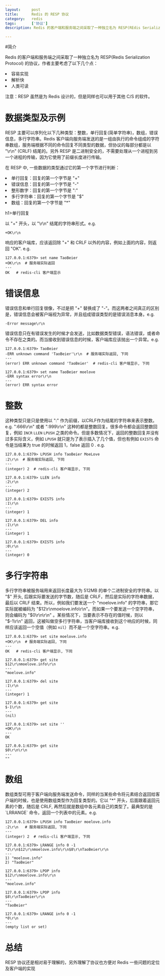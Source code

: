 ```yaml
---
layout:     post
title:      Redis 的 RESP 协议
category:   redis
tags:       ['协议']
description: Redis 的客户端和服务端之间采取了一种独立名为 RESP(REdis Serialization Protocol) 的协议，作者主要考虑了以下几个点：1. 容易实现。2.解析快。3.人类可读

---
```


#简介

Redis 的客户端和服务端之间采取了一种独立名为 RESP(Redis Serialization Protocol) 的协议，作者主要考虑了以下几个点：
 
<li>容易实现</li>
<li>解析快</li>
<li>人类可读</li>
 
注意：RESP 虽然是为 Redis 设计的，但是同样也可以用于其他 C/S 的软件。

<h1>数据类型及示例</h1>

RESP 主要可以序列化以下几种类型：整数，单行回复(简单字符串)，数组，错误信息，多行字符串。Redis 客户端向服务端发送的是一组由执行的命令组成的字符串数组，服务端根据不同的命令回复不同类型的数据，但协议的每部分都是以 "\r\n" (CRLF) 结尾的。另外 RESP 是二进制安全的，不需要处理从一个进程到另一个进程的传输，因为它使用了前缀长度进行传输。

在 RESP 中, 一些数据的类型通过它的第一个字节进行判断：

<li>单行回复：回复的第一个字节是 "+"</li>
<li>错误信息：回复的第一个字节是 "-"</li>
<li>整形数字：回复的第一个字节是 ":"</li>
<li>多行字符串：回复的第一个字节是 "$"</li>
<li>数组：回复的第一个字节是 "*"</li>

h1>单行回复</h1>

以 "+" 开头，以 "\r\n" 结尾的字符串形式。e.g.

	+OK\r\n

响应的客户端库，应该返回除 "+" 和 CRLF 以外的内容，例如上面的内容，则返回 "OK". e.g.

	127.0.0.1:6379> set name TaoBeier
	+OK\r\n  # 服务端实际返回
	---
	OK   # redis-cli 客户端显示

<h1>错误信息</h1>

错误信息和单行回复很像，不过是把 "+" 替换成了 "-"。而这两者之间真正的区别是，错误信息会被客户端视为异常，并且组成错误类型的是错误消息本身。e.g.

	-Error message\r\n

错误信息只在有错误发生的时候才会发送，比如数据类型错误，语法错误，或者命令不存在之类的。而当接收到错误信息的时候，客户端库应该抛出一个异常。e.g.

	127.0.0.1:6379> TaoBeier
	-ERR unknown command 'TaoBeier'\r\n  # 服务端实际返回, 下同
	---
	(error) ERR unknown command 'TaoBeier'  # redis-cli 客户端显示, 下同
	
	127.0.0.1:6379> set name TaoBeier moelove
	-ERR syntax error\r\n
	---
	(error) ERR syntax error

<h1>整数</h1>

这种类型只是只是使用以 ":" 作为前缀，以CRLF作为结尾的字符串来表示整数。e.g. ":666\r\n" 或者 ":999\r\n" 这种的都是整数回复。很多命令都会返回整数回复，例如 `INCR` `LLEN` `LPUSH` 之类的命令。但是多数情况下，返回的整数回复并没有过多实际含义，例如 `LPUSH` 就只是为了表示插入了几个值，但也有例如 `EXISTS` 命令是当结果为 true 的时候返回 1，false 返回 0 . e.g.

	127.0.0.1:6379> LPUSH info TaoBeier MoeLove
	:2\r\n  # 服务端实际返回, 下同
	---
	(integer) 2  # redis-cli 客户端显示, 下同
	
	127.0.0.1:6379> LLEN info
	:2\r\n
	---
	(integer) 2
	
	127.0.0.1:6379> EXISTS info
	:1\r\n
	---
	(integer) 1
	
	127.0.0.1:6379> DEL info
	:1\r\n
	---
	(integer) 1
	
	127.0.0.1:6379> EXISTS info
	:0\r\n
	---
	(integer) 0

<h1>多行字符串</h1>

多行字符串被服务端用来返回长度最大为 512MB 的单个二进制安全的字符串。以 "$" 开头, 后跟实际要发送的字节数，随后是 CRLF，然后是实际的字符串数据，最后以 CRLF 结束。所以，例如我们要发送一个 "moelove.info" 的字符串，那它实际就被编码为 "$12\r\nmoelove.info\r\n"。而如果一个要发送一个空字符串，则会编码为 "$0\r\n\r\n" 。某些情况下，当要表示不存在的值时候，则以 "$-1\r\n" 返回，这被叫做空多行字符串，当客户端库接收到这个响应的时候，同样应该返回一个空值（例如 `nil`）而不是一个空字符串。e.g.
	
	127.0.0.1:6379> set site moelove.info
	+OK\r\n  # 服务端实际返回, 下同
	---
	OK   # redis-cli 客户端显示, 下同
	
	127.0.0.1:6379> get site
	$12\r\nmoelove.info\r\n
	---
	"moelove.info"
	
	127.0.0.1:6379> del site
	:1\r\n
	---
	(integer) 1
	
	127.0.0.1:6379> get site
	$-1\r\n
	---
	(nil)
	
	127.0.0.1:6379> set site ''
	+OK\r\n
	---
	OK
	
	127.0.0.1:6379> get site
	$0\r\n\r\n
	---
	""

<h1>数组</h1>
数组类型可用于客户端向服务端发送命令，同样的当某些命令将元素结合返回给客户端的时候，也是使用数组类型作为回复类型的。它以 "*" 开头，后面跟着返回元素的个数，随后是 CRLF, 再然后就是数组中各元素自己的类型了。最典型的是 `LRRANGE` 命令，返回一个列表中的元素。e.g.

	127.0.0.1:6379> LPUSH info TaoBeier moelove.info
	:2\r\n   # 服务端实际返回, 下同
	---
	(integer) 2  # redis-cli 客户端显示, 下同
	
	127.0.0.1:6379> LRANGE info 0 -1
	*2\r\n$12\r\nmoelove.info\r\n$8\r\nTaoBeier\r\n
	---
	1) "moelove.info"
	2) "TaoBeier"
	
	127.0.0.1:6379> LPOP info
	$12\r\nmoelove.info\r\n
	---
	"moelove.info"
	
	127.0.0.1:6379> LPOP info
	$8\r\nTaoBeier\r\n
	---
	"TaoBeier"
	
	127.0.0.1:6379> LRANGE info 0 -1
	*0\r\n
	---
	(empty list or set)

<h1>总结</h1>
RESP 协议还是相对易于理解的，另外理解了协议也方便对 Redis 一些问题的定位及客户端的实现